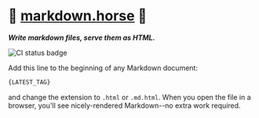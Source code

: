 # :horse: [markdown.horse](https://markdown.horse) :horse:

**_Write markdown files, serve them as HTML._**

![CI status badge](https://github.com/johnellmore/markdownhorse/actions/workflows/ci.yml/badge.svg)

Add this line to the beginning of any Markdown document:

```html
{LATEST_TAG}
```

and change the extension to `.html` or `.md.html`. When you open the file in a browser, you'll see nicely-rendered Markdown--no extra work required.
